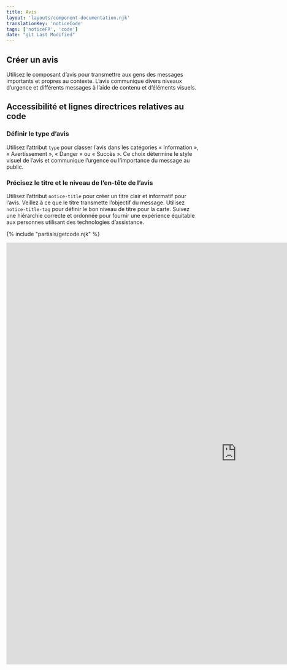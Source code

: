 ```yaml
---
title: Avis
layout: 'layouts/component-documentation.njk'
translationKey: 'noticeCode'
tags: ['noticeFR', 'code']
date: "git Last Modified"
---
```


## Créer un avis

Utilisez le composant d’avis pour transmettre aux gens des messages importants et propres au contexte. L’avis communique divers niveaux d’urgence et différents messages à l’aide de contenu et d’éléments visuels.

## Accessibilité et lignes directrices relatives au code

### Définir le type d’avis

Utilisez l’attribut `type` pour classer l’avis dans les catégories « Information », « Avertissement », « Danger » ou « Succès ». Ce choix détermine le style visuel de l’avis et communique l’urgence ou l’importance du message au public.

### Précisez le titre et le niveau de l’en-tête de l’avis

Utilisez l’attribut `notice-title` pour créer un titre clair et informatif pour l’avis. Veillez à ce que le titre transmette l’objectif du message.
Utilisez `notice-title-tag` pour définir le bon niveau de titre pour la carte. Suivez une hiérarchie correcte et ordonnée pour fournir une expérience équitable aux personnes utilisant des technologies d’assistance.

{% include "partials/getcode.njk" %}

<iframe
  title="iframeTitle"
  src="https://cds-snc.github.io/gcds-components/iframe.html?viewMode=docs&demo=true&singleStory=true&id=components-notice--events-properties&lang=fr"
  width="1200"
  height="1100"
  style="display: block; margin: 0 auto;"
  frameBorder="0"
  allow="clipboard-write"
></iframe>
